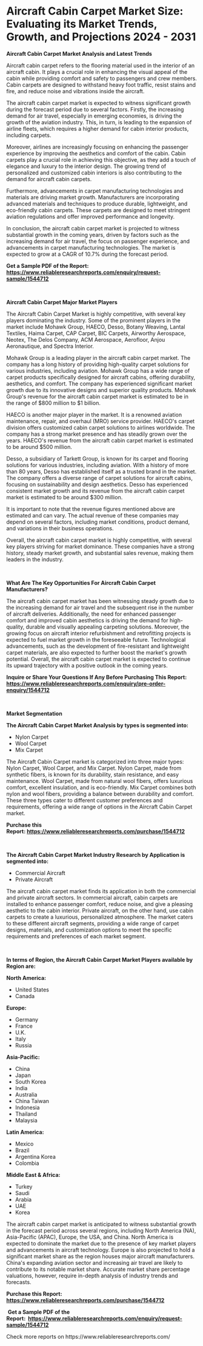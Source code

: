 <p><h1>Aircraft Cabin Carpet Market Size: Evaluating its Market Trends, Growth, and Projections 2024 - 2031</h1></p><p><strong>Aircraft Cabin Carpet Market Analysis and Latest Trends</strong></p>
<p><p>Aircraft cabin carpet refers to the flooring material used in the interior of an aircraft cabin. It plays a crucial role in enhancing the visual appeal of the cabin while providing comfort and safety to passengers and crew members. Cabin carpets are designed to withstand heavy foot traffic, resist stains and fire, and reduce noise and vibrations inside the aircraft.</p><p>The aircraft cabin carpet market is expected to witness significant growth during the forecast period due to several factors. Firstly, the increasing demand for air travel, especially in emerging economies, is driving the growth of the aviation industry. This, in turn, is leading to the expansion of airline fleets, which requires a higher demand for cabin interior products, including carpets.</p><p>Moreover, airlines are increasingly focusing on enhancing the passenger experience by improving the aesthetics and comfort of the cabin. Cabin carpets play a crucial role in achieving this objective, as they add a touch of elegance and luxury to the interior design. The growing trend of personalized and customized cabin interiors is also contributing to the demand for aircraft cabin carpets.</p><p>Furthermore, advancements in carpet manufacturing technologies and materials are driving market growth. Manufacturers are incorporating advanced materials and techniques to produce durable, lightweight, and eco-friendly cabin carpets. These carpets are designed to meet stringent aviation regulations and offer improved performance and longevity.</p><p>In conclusion, the aircraft cabin carpet market is projected to witness substantial growth in the coming years, driven by factors such as the increasing demand for air travel, the focus on passenger experience, and advancements in carpet manufacturing technologies. The market is expected to grow at a CAGR of 10.7% during the forecast period.</p></p>
<p><strong>Get a Sample PDF of the Report:&nbsp; <a href="https://www.reliableresearchreports.com/enquiry/request-sample/1544712">https://www.reliableresearchreports.com/enquiry/request-sample/1544712</a></strong></p>
<p>&nbsp;</p>
<p><strong>Aircraft Cabin Carpet Major Market Players</strong></p>
<p><p>The Aircraft Cabin Carpet Market is highly competitive, with several key players dominating the industry. Some of the prominent players in the market include Mohawk Group, HAECO, Desso, Botany Weaving, Lantal Textiles, Haima Carpet, CAP Carpet, BIC Carpets, Airworthy Aerospace, Neotex, The Delos Company, ACM Aerospace, Aerofloor, Anjou Aeronautique, and Spectra Interior.</p><p>Mohawk Group is a leading player in the aircraft cabin carpet market. The company has a long history of providing high-quality carpet solutions for various industries, including aviation. Mohawk Group has a wide range of carpet products specifically designed for aircraft cabins, offering durability, aesthetics, and comfort. The company has experienced significant market growth due to its innovative designs and superior quality products. Mohawk Group's revenue for the aircraft cabin carpet market is estimated to be in the range of $800 million to $1 billion.</p><p>HAECO is another major player in the market. It is a renowned aviation maintenance, repair, and overhaul (MRO) service provider. HAECO's carpet division offers customized cabin carpet solutions to airlines worldwide. The company has a strong market presence and has steadily grown over the years. HAECO's revenue from the aircraft cabin carpet market is estimated to be around $500 million.</p><p>Desso, a subsidiary of Tarkett Group, is known for its carpet and flooring solutions for various industries, including aviation. With a history of more than 80 years, Desso has established itself as a trusted brand in the market. The company offers a diverse range of carpet solutions for aircraft cabins, focusing on sustainability and design aesthetics. Desso has experienced consistent market growth and its revenue from the aircraft cabin carpet market is estimated to be around $300 million.</p><p>It is important to note that the revenue figures mentioned above are estimated and can vary. The actual revenue of these companies may depend on several factors, including market conditions, product demand, and variations in their business operations.</p><p>Overall, the aircraft cabin carpet market is highly competitive, with several key players striving for market dominance. These companies have a strong history, steady market growth, and substantial sales revenue, making them leaders in the industry.</p></p>
<p>&nbsp;</p>
<p><strong>What Are The Key Opportunities For Aircraft Cabin Carpet Manufacturers?</strong></p>
<p><p>The aircraft cabin carpet market has been witnessing steady growth due to the increasing demand for air travel and the subsequent rise in the number of aircraft deliveries. Additionally, the need for enhanced passenger comfort and improved cabin aesthetics is driving the demand for high-quality, durable and visually appealing carpeting solutions. Moreover, the growing focus on aircraft interior refurbishment and retrofitting projects is expected to fuel market growth in the foreseeable future. Technological advancements, such as the development of fire-resistant and lightweight carpet materials, are also expected to further boost the market's growth potential. Overall, the aircraft cabin carpet market is expected to continue its upward trajectory with a positive outlook in the coming years.</p></p>
<p><strong>Inquire or Share Your Questions If Any Before Purchasing This Report: <a href="https://www.reliableresearchreports.com/enquiry/pre-order-enquiry/1544712">https://www.reliableresearchreports.com/enquiry/pre-order-enquiry/1544712</a></strong></p>
<p>&nbsp;</p>
<p><strong>Market Segmentation</strong></p>
<p><strong>The Aircraft Cabin Carpet Market Analysis by types is segmented into:</strong></p>
<p><ul><li>Nylon Carpet</li><li>Wool Carpet</li><li>Mix Carpet</li></ul></p>
<p><p>The Aircraft Cabin Carpet market is categorized into three major types: Nylon Carpet, Wool Carpet, and Mix Carpet. Nylon Carpet, made from synthetic fibers, is known for its durability, stain resistance, and easy maintenance. Wool Carpet, made from natural wool fibers, offers luxurious comfort, excellent insulation, and is eco-friendly. Mix Carpet combines both nylon and wool fibers, providing a balance between durability and comfort. These three types cater to different customer preferences and requirements, offering a wide range of options in the Aircraft Cabin Carpet market.</p></p>
<p><strong>Purchase this Report:&nbsp;<a href="https://www.reliableresearchreports.com/purchase/1544712">https://www.reliableresearchreports.com/purchase/1544712</a></strong></p>
<p>&nbsp;</p>
<p><strong>The Aircraft Cabin Carpet Market Industry Research by Application is segmented into:</strong></p>
<p><ul><li>Commercial Aircraft</li><li>Private Aircraft</li></ul></p>
<p><p>The aircraft cabin carpet market finds its application in both the commercial and private aircraft sectors. In commercial aircraft, cabin carpets are installed to enhance passenger comfort, reduce noise, and give a pleasing aesthetic to the cabin interior. Private aircraft, on the other hand, use cabin carpets to create a luxurious, personalized atmosphere. The market caters to these different aircraft segments, providing a wide range of carpet designs, materials, and customization options to meet the specific requirements and preferences of each market segment.</p></p>
<p>&nbsp;</p>
<p><strong>In terms of Region, the Aircraft Cabin Carpet Market Players available by Region are:</strong></p>
<p>
    <p> <strong> North America: </strong>
        <ul>
            <li>United States</li>
            <li>Canada</li>
        </ul>
        </p> 
    <p> <strong> Europe: </strong>
        <ul>
            <li>Germany</li>
            <li>France</li>
            <li>U.K.</li>
            <li>Italy</li>
            <li>Russia</li>
        </ul>
        </p> 
    <p> <strong> Asia-Pacific: </strong>
        <ul>
            <li>China</li>
            <li>Japan</li>
            <li>South Korea</li>
            <li>India</li>
            <li>Australia</li>
            <li>China Taiwan</li>
            <li>Indonesia</li>
            <li>Thailand</li>
            <li>Malaysia</li>
        </ul>
        </p> 
    <p> <strong> Latin America: </strong>
        <ul>
            <li>Mexico</li>
            <li>Brazil</li>
            <li>Argentina Korea</li>
            <li>Colombia</li>
        </ul>
        </p> 
    <p> <strong> Middle East & Africa: </strong>
        <ul>
            <li>Turkey</li>
            <li>Saudi</li>
            <li>Arabia</li>
            <li>UAE</li>
            <li>Korea</li>
        </ul>
    </p>
    </p>
<p><p>The aircraft cabin carpet market is anticipated to witness substantial growth in the forecast period across several regions, including North America (NA), Asia-Pacific (APAC), Europe, the USA, and China. North America is expected to dominate the market due to the presence of key market players and advancements in aircraft technology. Europe is also projected to hold a significant market share as the region houses major aircraft manufacturers. China's expanding aviation sector and increasing air travel are likely to contribute to its notable market share. Accurate market share percentage valuations, however, require in-depth analysis of industry trends and forecasts.</p></p>
<p><strong>Purchase this Report: <a href="https://www.reliableresearchreports.com/purchase/1544712">https://www.reliableresearchreports.com/purchase/1544712</a></strong></p>
<p>&nbsp;<strong>Get a Sample PDF of the Report:&nbsp;&nbsp;<a href="https://www.reliableresearchreports.com/enquiry/request-sample/1544712">https://www.reliableresearchreports.com/enquiry/request-sample/1544712</a></strong></p>
<p><strong></strong></p>
<p>Check more reports on https://www.reliableresearchreports.com/</p>